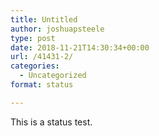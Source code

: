 ```yaml
---
title: Untitled
author: joshuapsteele
type: post
date: 2018-11-21T14:30:34+00:00
url: /41431-2/
categories:
  - Uncategorized
format: status

---
```

This is a status test.